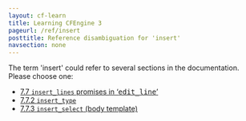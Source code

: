 ```yaml
---
layout: cf-learn
title: Learning CFEngine 3
pageurl: /ref/insert
posttitle: Reference disambiguation for 'insert'
navsection: none
---
```


The term 'insert' could refer to several sections in the documentation. Please choose one:

- [7\.7 <code>insert\_lines</code> promises in &lsquo;<samp><span class="samp">edit\_line</span></samp>&rsquo;](https://cfengine.com/manuals/cf3-reference.html#insert_lines-in-edit_line-promises)
- [7\.7\.2 <code>insert\_type</code>](https://cfengine.com/manuals/cf3-reference.html#insert_type-in-insert_lines)
- [7\.7\.3 <code>insert\_select</code> \(body template\)](https://cfengine.com/manuals/cf3-reference.html#insert_select-in-insert_lines)
